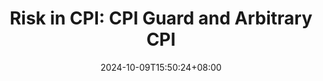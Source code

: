---
title: "Risk in CPI: CPI Guard and Arbitrary CPI"
date: 2024-10-09T15:50:24+08:00
tags:
 - default
draft: true
---
